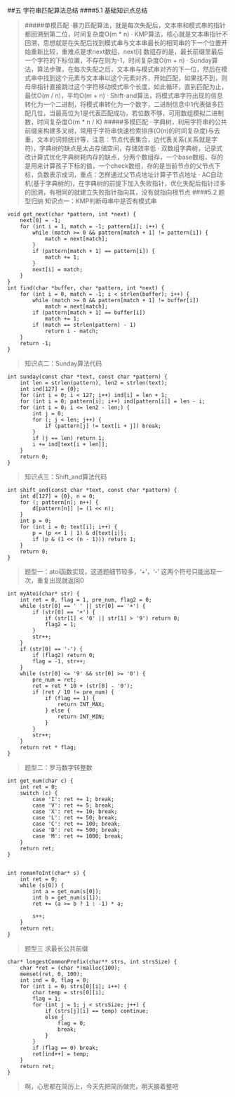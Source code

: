 ##五 字符串匹配算法总结
####5.1 基础知识点总结
>#####单模匹配
>·暴力匹配算法，就是每次失配后，文本串和模式串的指针都回溯到第二位，时间复杂度O(m * n)
>· KMP算法，核心就是文本串指针不回溯，思想就是在失配后找到模式串与文本串最长的相同串的下一个位置开始重新比较，重难点是求next数组，next[i] 数组存的是，最长前缀里最后一个字符的下标位置，不存在则为-1，时间复杂度O(m + n)
>· Sunday算法，算法步骤，在每次失配之后，文本串与模式串对齐的下一位，然后在模式串中找到这个元素与文本串以这个元素对齐，开始匹配，如果找不到，则母串指针直接跳过这个字符移动模式串个长度，如此循环，直到匹配为止，最优O(m / n)，平均O(m + n)
>· Shift-and算法，将模式串字符出现的信息转化为一个二进制，将模式串转化为一个数字，二进制信息中1代表做多匹配几位，当最高位为1是代表匹配成功，若位数不够，可用数组模拟二进制数，时间复杂度O(m * n / K)
>#####多模匹配
>· 字典树，利用字符串的公共前缀来构建多叉树，常用于字符串快速检索排序(O(n)的时间复杂度)与去重，文本的词频统计等，注意：节点代表集合，边代表关系(关系就是字符)，字典树的缺点是太占存储空间，存储效率低
>· 双数组字典树，记录式改计算式优化字典树耗内存的缺点，分两个数组存，一个base数组，存的是用来计算孩子下标的值，一个check数组，存的是当前节点的父节点下标，负数表示成词，重点：怎样通过父节点地址计算子节点地址
>· AC自动机(基于字典树的)，在字典树的前提下加入失败指针，优化失配后指针过多的回溯，有相同的就建立失败指针指向其，没有就指向根节点
####5.2 题型归纳
>知识点一：KMP判断母串中是否有模式串

    void get_next(char *pattern, int *next) {
	    next[0] = -1;
	    for (int i = 1, match = -1; pattern[i]; i++) {
	        while (match >= 0 && pattern[match + 1] != pattern[i]) {
	            match = next[match];
	        }
	        if (pattern[match + 1] == pattern[i]) {
	            match += 1;
	        }
	        next[i] = match;
	    }
	}
	int find(char *buffer, char *pattern, int *next) {
	    for (int i = 0, match = -1; i < strlen(buffer); i++) {
	        while (match >= 0 && pattern[match + 1] != buffer[i]) 
		        match = next[match];
	        if (pattern[match + 1] == buffer[i])  
		        match += 1;
	        if (match == strlen(pattern) - 1) 
		        return i - match;
	    }
	    return -1;
	}
>知识点二：Sunday算法代码

    int sunday(const char *text, const char *pattern) {
	    int len = strlen(pattern), len2 = strlen(text);
	    int ind[127] = {0};
	    for (int i = 0; i < 127; i++) ind[i] = len + 1;
	    for (int i = 0; pattern[i]; i++) ind[pattern[i]] = len - i;
	    for (int i = 0; i <= len2 - len;) {
	        int j = 0;
	        for (; j < len; j++) {
	            if (pattern[j] != text[i + j]) break;
	        }
	        if (j == len) return 1;
	        i += ind[text[i + len]];
	    }
	    return 0;
	}
>知识点三：Shift_and算法代码

    int shift_and(const char *text, const char *pattern) {
	    int d[127] = {0}, n = 0;
	    for (; pattern[n]; n++) {
	        d[pattern[n]] |= (1 << n);
	    }
	    int p = 0;
	    for (int i = 0; text[i]; i++) {
	        p = (p << 1 | 1) & d[text[i]];
	        if (p & (1 << (n - 1))) return 1;
	    }
	    return 0;
	}
>题型一：atoi函数实现，这道题细节较多，‘+’，‘-’ 这两个符号只能出现一次，重复出现就返回0

    int myAtoi(char* str) {
	    int ret = 0, flag = 1, pre_num, flag2 = 0;
	    while (str[0] == ' ' || str[0] == '+') {
	        if (str[0] == '+') {
	            if (str[1] < '0' || str[1] > '9') return 0;
	            flag2 = 1;
	        }
	        str++;
	    }
	    if (str[0] == '-') {
	        if (flag2) return 0;
	        flag = -1, str++;
	    }
	    while (str[0] <= '9' && str[0] >= '0') {
	        pre_num = ret;
	        ret = ret * 10 + (str[0] - '0');
	        if (ret / 10 != pre_num) {
	            if (flag == 1) {
	                return INT_MAX;
	            } else {
	                return INT_MIN;
	            }
	        }
	        str++;
	    }
	    return ret * flag;
	}
>题型二：罗马数字转整数

    int get_num(char c) {
	    int ret = 0;
	    switch (c) {
	        case 'I': ret += 1; break;
	        case 'V': ret += 5; break;
	        case 'X': ret += 10; break;
	        case 'L': ret += 50; break;
	        case 'C': ret += 100; break;
	        case 'D': ret += 500; break;
	        case 'M': ret += 1000; break;
	    }
	    return ret;
	}
	
	
	int romanToInt(char* s) {
	    int ret = 0;
	    while (s[0]) {
	        int a = get_num(s[0]);
	        int b = get_num(s[1]);
	        ret += (a >= b ? 1 : -1) * a;
	        
	        s++;
	    }
	    return ret;
	}
>题型三 求最长公共前缀

    char* longestCommonPrefix(char** strs, int strsSize) {
	    char *ret = (char *)malloc(100);
	    memset(ret, 0, 100);
	    int ind = 0, flag = 0;
	    for (int i = 0; strs[0][i]; i++) {
	        char temp = strs[0][i];
	        flag = 1;
	        for (int j = 1; j < strsSize; j++) {
	            if (strs[j][i] == temp) continue;
	            else {
	                flag = 0;
	                break;
	            }
	        }
	        if (flag == 0) break;
	        ret[ind++] = temp;
	    }
	    return ret;
	}
>啊，心思都在简历上，今天先把简历做完，明天接着整吧
